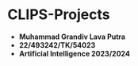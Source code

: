 # CLIPS-Projects

- **Muhammad Grandiv Lava Putra**
- **22/493242/TK/54023**
- **Artificial Intelligence 2023/2024**
